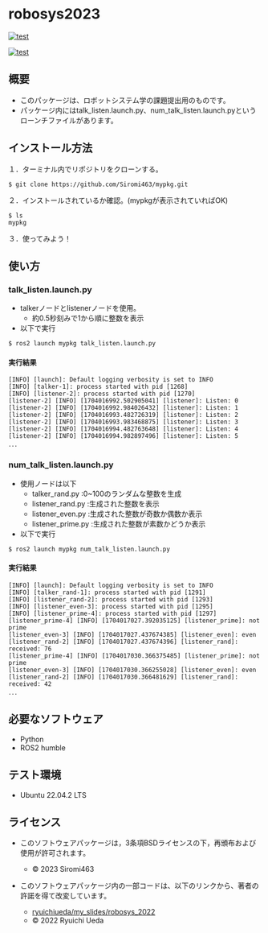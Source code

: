 # robosys2023
[![test](https://github.com/Siromi463/mypkg/actions/workflows/test.yml/badge.svg)](https://github.com/Siromi463/mypkg/actions/workflows/test.yml)

[![test](https://github.com/Siromi463/mypkg/actions/workflows/test_num.yml/badge.svg)](https://github.com/Siromi463/mypkg/actions/workflows/test_num.yml)

## 概要

* このパッケージは、ロボットシステム学の課題提出用のものです。
* パッケージ内にはtalk_listen.launch.py、num_talk_listen.launch.pyというローンチファイルがあります。

## インストール方法


１．ターミナル内でリポジトリをクローンする。
```
$ git clone https://github.com/Siromi463/mypkg.git
```

２．インストールされているか確認。(mypkgが表示されていればOK)
```
$ ls
mypkg
```

３．使ってみよう！

## 使い方

### talk_listen.launch.py

* talkerノードとlistenerノードを使用。
	* 約0.5秒刻みで1から順に整数を表示
* 以下で実行
```
$ ros2 launch mypkg talk_listen.launch.py
```
#### 実行結果
```
[INFO] [launch]: Default logging verbosity is set to INFO
[INFO] [talker-1]: process started with pid [1268]
[INFO] [listener-2]: process started with pid [1270]
[listener-2] [INFO] [1704016992.502905041] [listener]: Listen: 0
[listener-2] [INFO] [1704016992.984026432] [listener]: Listen: 1
[listener-2] [INFO] [1704016993.482726319] [listener]: Listen: 2
[listener-2] [INFO] [1704016993.983468875] [listener]: Listen: 3
[listener-2] [INFO] [1704016994.482763648] [listener]: Listen: 4
[listener-2] [INFO] [1704016994.982897496] [listener]: Listen: 5
．．．
```

### num_talk_listen.launch.py

* 使用ノードは以下
	* talker_rand.py	:0~100のランダムな整数を生成
	* listener_rand.py	:生成された整数を表示
	* listener_even.py	:生成された整数が奇数か偶数か表示
	* listener_prime.py	:生成された整数が素数かどうか表示
* 以下で実行
```
$ ros2 launch mypkg num_talk_listen.launch.py
```
#### 実行結果
```
[INFO] [launch]: Default logging verbosity is set to INFO
[INFO] [talker_rand-1]: process started with pid [1291]
[INFO] [listener_rand-2]: process started with pid [1293]
[INFO] [listener_even-3]: process started with pid [1295]
[INFO] [listener_prime-4]: process started with pid [1297]
[listener_prime-4] [INFO] [1704017027.392035125] [listener_prime]: not prime
[listener_even-3] [INFO] [1704017027.437674385] [listener_even]: even
[listener_rand-2] [INFO] [1704017027.437674396] [listener_rand]: received: 76
[listener_prime-4] [INFO] [1704017030.366375485] [listener_prime]: not prime
[listener_even-3] [INFO] [1704017030.366255028] [listener_even]: even
[listener_rand-2] [INFO] [1704017030.366481629] [listener_rand]: received: 42
．．．
```

## 必要なソフトウェア
* Python
* ROS2 humble

## テスト環境
* Ubuntu 22.04.2 LTS

## ライセンス
* このソフトウェアパッケージは，3条項BSDライセンスの下，再頒布および使用が許可されます。
	* © 2023 Siromi463

* このソフトウェアパッケージ内の一部コードは、以下のリンクから、著者の許諾を得て改変しています。
	* [ryuichiueda/my_slides/robosys_2022](https://github.com/ryuichiueda/my_slides/tree/master/robosys_2022)
	* © 2022 Ryuichi Ueda
